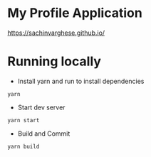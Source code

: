 # My Profile Application

https://sachinvarghese.github.io/


# Running locally

- Install yarn and run to install dependencies

```
yarn
```

- Start dev server

```
yarn start
```

- Build and Commit

```
yarn build
```
